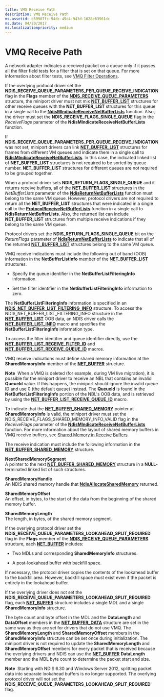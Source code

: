 ```yaml
---
title: VMQ Receive Path
description: VMQ Receive Path
ms.assetid: e59907fc-94dc-45c4-943d-1628c63961dc
ms.date: 04/20/2017
ms.localizationpriority: medium
---
```


# VMQ Receive Path





A network adapter indicates a received packet on a queue only if it passes all the filter field tests for a filter that is set on that queue. For more information about filter tests, see [VMQ Filter Operations](vmq-filter-operations.md).

If the overlying protocol driver set the **NDIS\_RECEIVE\_QUEUE\_PARAMETERS\_PER\_QUEUE\_RECEIVE\_INDICATION** flag in the **Flags** member of the [**NDIS\_RECEIVE\_QUEUE\_PARAMETERS**](https://msdn.microsoft.com/library/windows/hardware/ff567211) structure, the miniport driver must not mix [**NET\_BUFFER\_LIST**](https://msdn.microsoft.com/library/windows/hardware/ff568388) structures for other receive queues with the **NET\_BUFFER\_LIST** structures for this queue in a single call to the [**NdisMIndicateReceiveNetBufferLists**](https://msdn.microsoft.com/library/windows/hardware/ff563598) function. Also, the driver must set the **NDIS\_RECEIVE\_FLAGS\_SINGLE\_QUEUE** flag in the *ReceiveFlags* parameter of the **NdisMIndicateReceiveNetBufferLists** function.

If **NDIS\_RECEIVE\_QUEUE\_PARAMETERS\_PER\_QUEUE\_RECEIVE\_INDICATION** was not set, miniport drivers can link [**NET\_BUFFER\_LIST**](https://msdn.microsoft.com/library/windows/hardware/ff568388) structures for frames from different VM queues and indicate them in a single call to [**NdisMIndicateReceiveNetBufferLists**](https://msdn.microsoft.com/library/windows/hardware/ff563598). In this case, the indicated linked list of **NET\_BUFFER\_LIST** structures is not required to be sorted by queue number. **NET\_BUFFER\_LIST** structures for different queues are not required to be grouped together.

When a protocol driver sets **NDIS\_RETURN\_FLAGS\_SINGLE\_QUEUE** and it returns receive buffers, all of the [**NET\_BUFFER\_LIST**](https://msdn.microsoft.com/library/windows/hardware/ff568388) structures in the *NetBufferLists* parameter of the [**NdisReturnNetBufferLists**](https://msdn.microsoft.com/library/windows/hardware/ff564534) function must belong to the same VM queue. However, protocol drivers are not required to return all the **NET\_BUFFER\_LIST** structures that were indicated in a single call to the [**ProtocolReceiveNetBufferLists**](https://msdn.microsoft.com/library/windows/hardware/ff570267) function in a single call to **NdisReturnNetBufferLists**. Also, the returned list can include **NET\_BUFFER\_LIST** structures from multiple receive indications if they belong to the same VM queue.

Protocol drivers set the **NDIS\_RETURN\_FLAGS\_SINGLE\_QUEUE** bit on the *ReturnFlags* parameter of [**NdisReturnNetBufferLists**](https://msdn.microsoft.com/library/windows/hardware/ff564534) to indicate that all of the returned [**NET\_BUFFER\_LIST**](https://msdn.microsoft.com/library/windows/hardware/ff568388) structures belong to the same VM queue.

VMQ receive indications must include the following out of band (OOB) information in the **NetBufferListInfo** member of the [**NET\_BUFFER\_LIST**](https://msdn.microsoft.com/library/windows/hardware/ff568388) structures.

-   Specify the queue identifier in the **NetBufferListFilteringInfo** information.

-   Set the filter identifier in the **NetBufferListFilteringInfo** information to zero.

The **NetBufferListFilteringInfo** information is specified in an [**NDIS\_NET\_BUFFER\_LIST\_FILTERING\_INFO**](https://msdn.microsoft.com/library/windows/hardware/ff566567) structure. To access the NDIS\_NET\_BUFFER\_LIST\_FILTERING\_INFO structure in the [**NET\_BUFFER\_LIST**](https://msdn.microsoft.com/library/windows/hardware/ff568388) OOB data, an NDIS driver calls the [**NET\_BUFFER\_LIST\_INFO**](https://msdn.microsoft.com/library/windows/hardware/ff568401) macro and specifies the **NetBufferListFilteringInfo** information type.

To access the filter identifier and queue identifier directly, use the [**NET\_BUFFER\_LIST\_RECEIVE\_FILTER\_ID**](https://msdn.microsoft.com/library/windows/hardware/ff568406) and [**NET\_BUFFER\_LIST\_RECEIVE\_QUEUE\_ID**](https://msdn.microsoft.com/library/windows/hardware/ff568407) macros.

VMQ receive indications must define shared memory information at the **SharedMemoryInfo** member of the [**NET\_BUFFER**](https://msdn.microsoft.com/library/windows/hardware/ff568376) structure.

**Note**  When a VMQ is deleted (for example, during VM live migration), it is possible for the miniport driver to receive an NBL that contains an invalid **QueueId** value. If this happens, the miniport should ignore the invalid queue ID and use 0 (the default queue) instead. The **QueueId** is found in the **NetBufferListFilteringInfo** portion of the NBL's OOB data, and is retrieved by using the [**NET\_BUFFER\_LIST\_RECEIVE\_QUEUE\_ID**](https://msdn.microsoft.com/library/windows/hardware/ff568407) macro.

 

To indicate that the [**NET\_BUFFER\_SHARED\_MEMORY**](https://msdn.microsoft.com/library/windows/hardware/ff568419) pointer at **SharedMemoryInfo** is valid, the miniport driver must set the NDIS\_RECEIVE\_FLAGS\_SHARED\_MEMORY\_INFO\_VALID flag in the *ReceiveFlags* parameter of the [**NdisMIndicateReceiveNetBufferLists**](https://msdn.microsoft.com/library/windows/hardware/ff563598) function. For more information about the layout of shared memory buffers in VMQ receive buffers, see [Shared Memory in Receive Buffers](shared-memory-in-receive-buffers.md).

The receive indication must include the following information in the [**NET\_BUFFER\_SHARED\_MEMORY**](https://msdn.microsoft.com/library/windows/hardware/ff568419) structure.

<a href="" id="nextsharedmemorysegment"></a>**NextSharedMemorySegment**  
A pointer to the next [**NET\_BUFFER\_SHARED\_MEMORY**](https://msdn.microsoft.com/library/windows/hardware/ff568419) structure in a **NULL**-terminated linked list of such structures.

<a href="" id="sharedmemoryhandle"></a>**SharedMemoryHandle**  
An NDIS shared memory handle that [**NdisAllocateSharedMemory**](https://msdn.microsoft.com/library/windows/hardware/ff561616) returned.

<a href="" id="sharedmemoryoffset"></a>**SharedMemoryOffset**  
An offset, in bytes, to the start of the data from the beginning of the shared memory buffer.

<a href="" id="sharedmemorylength"></a>**SharedMemoryLength**  
The length, in bytes, of the shared memory segment.

If the overlying protocol driver set the **NDIS\_RECEIVE\_QUEUE\_PARAMETERS\_LOOKAHEAD\_SPLIT\_REQUIRED** flag in the **Flags** member of the [**NDIS\_RECEIVE\_QUEUE\_PARAMETERS**](https://msdn.microsoft.com/library/windows/hardware/ff567211) structure, each [**NET\_BUFFER**](https://msdn.microsoft.com/library/windows/hardware/ff568376) includes:

-   Two MDLs and corresponding **SharedMemoryInfo** structures.

-   A post-lookahead buffer with backfill space.

If necessary, the protocol driver copies the contents of the lookahead buffer to the backfill area. However, backfill space must exist even if the packet is entirely in the lookahead buffer.

If the overlying driver does not set the **NDIS\_RECEIVE\_QUEUE\_PARAMETERS\_LOOKAHEAD\_SPLIT\_REQUIRED** flag, each [**NET\_BUFFER**](https://msdn.microsoft.com/library/windows/hardware/ff568376) structure includes a single MDL and a single **SharedMemoryInfo** structure.

The byte count and byte offset in the MDL and the **DataLength** and **DataOffset** members in the [**NET\_BUFFER\_DATA**](https://msdn.microsoft.com/library/windows/hardware/ff568381) structure are set in the same way as they are set for drivers that do not use VMQ. The **SharedMemoryLength** and **SharedMemoryOffset** members in the **SharedMemoryInfo** structure can be set once during initialization. The miniport driver is not required to update the **SharedMemoryLength** and **SharedMemoryOffset** members for every packet that is received because the overlying drivers and NDIS can use the [**NET\_BUFFER**](https://msdn.microsoft.com/library/windows/hardware/ff568376) **DataLength** member and the MDL byte count to determine the packet start and size.

**Note**  Starting with NDIS 6.30 and Windows Server 2012, splitting packet data into separate lookahead buffers is no longer supported. The overlying protocol driver will not set the **NDIS\_RECEIVE\_QUEUE\_PARAMETERS\_LOOKAHEAD\_SPLIT\_REQUIRED** flag.

 

 

 





